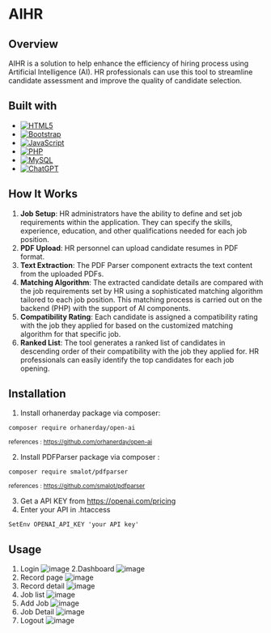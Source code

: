 # AIHR

## Overview
AIHR is a solution to help enhance the efficiency of hiring process using Artificial Intelligence (AI). HR professionals can use this tool to streamline candidate assessment and improve the quality of candidate selection.

## Built with
- [![HTML5](https://img.shields.io/badge/html5-%23E34F26.svg?style=for-the-badge&logo=html5&logoColor=white)](https://html.com/html5/)
- [![Bootstrap](https://img.shields.io/badge/bootstrap-%238511FA.svg?style=for-the-badge&logo=bootstrap&logoColor=white)](https://getbootstrap.com/)
- [![JavaScript](https://img.shields.io/badge/javascript-%23323330.svg?style=for-the-badge&logo=javascript&logoColor=%23F7DF1E)](https://www.javascript.com/)
- [![PHP](https://img.shields.io/badge/php-%23777BB4.svg?style=for-the-badge&logo=php&logoColor=white)](https://www.php.net/)
- [![MySQL](https://img.shields.io/badge/mysql-%2300f.svg?style=for-the-badge&logo=mysql&logoColor=white)](https://www.mysql.com/)
- [![ChatGPT](https://img.shields.io/badge/chatGPT-74aa9c?style=for-the-badge&logo=openai&logoColor=white)](https://openai.com/)

## How It Works
1. **Job Setup**: HR administrators have the ability to define and set job requirements within the application. They can specify the skills, experience, education, and other qualifications needed for each job position.
2. **PDF Upload**: HR personnel can upload candidate resumes in PDF format.
3. **Text Extraction**: The PDF Parser component extracts the text content from the uploaded PDFs.
4. **Matching Algorithm**: The extracted candidate details are compared with the job requirements set by HR using a sophisticated matching algorithm tailored to each job position. This matching process is carried out on the backend (PHP) with the support of AI components.
5. **Compatibility Rating**: Each candidate is assigned a compatibility rating with the job they applied for based on the customized matching algorithm for that specific job.
6. **Ranked List**: The tool generates a ranked list of candidates in descending order of their compatibility with the job they applied for. HR professionals can easily identify the top candidates for each job opening.

## Installation
1. Install orhanerday package via composer:
```
composer require orhanerday/open-ai
```
<sup>references : https://github.com/orhanerday/open-ai</sup>

2. Install PDFParser package via composer :
```
composer require smalot/pdfparser
```
<sup>references : https://github.com/smalot/pdfparser</sup>

3. Get a API KEY from https://openai.com/pricing
4. Enter your API in .htaccess

```
SetEnv OPENAI_API_KEY 'your API key'
```

## Usage

1. Login
   ![image](https://github.com/Leongge/aihr/assets/143370605/8b951fae-ac5e-4bc9-a65e-c7f647592052)
2.Dashboard
   ![image](https://github.com/Leongge/aihr/assets/143370605/f705dd0e-8921-4d62-b654-1d06f7b0e1c2)
3. Record page
   ![image](https://github.com/Leongge/aihr/assets/143370605/77294ea6-2bc2-4a69-8b72-aa7e808c3960)
4. Record detail
   ![image](https://github.com/Leongge/aihr/assets/143370605/6b3dceb8-fffc-4f97-b1e5-d403e50a6226)
5. Job list
   ![image](https://github.com/Leongge/aihr/assets/143370605/bcb0e4c3-0935-4b39-bda5-2b6570200d14)
6. Add Job
   ![image](https://github.com/Leongge/aihr/assets/143370605/f678666b-094f-4bb5-a5ed-c995b5c89980)
7. Job Detail
   ![image](https://github.com/Leongge/aihr/assets/143370605/adf74ca6-f0fc-4f47-8af8-49d42c6699a1)
8. Logout
   ![image](https://github.com/Leongge/aihr/assets/143370605/47bb8a56-33ee-47c1-bb34-c3dc824d354b)




